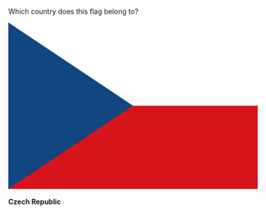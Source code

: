 Which country does this flag belong to?

![Flag of Czech Republic](images/Flag_of_the_Czech_Republic.svg)
<!--question-->
**Czech Republic**
